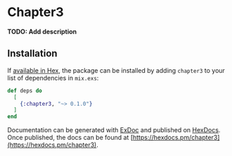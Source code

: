 # Chapter3

**TODO: Add description**

## Installation

If [available in Hex](https://hex.pm/docs/publish), the package can be installed
by adding `chapter3` to your list of dependencies in `mix.exs`:

```elixir
def deps do
  [
    {:chapter3, "~> 0.1.0"}
  ]
end
```

Documentation can be generated with [ExDoc](https://github.com/elixir-lang/ex_doc)
and published on [HexDocs](https://hexdocs.pm). Once published, the docs can
be found at [https://hexdocs.pm/chapter3](https://hexdocs.pm/chapter3).


